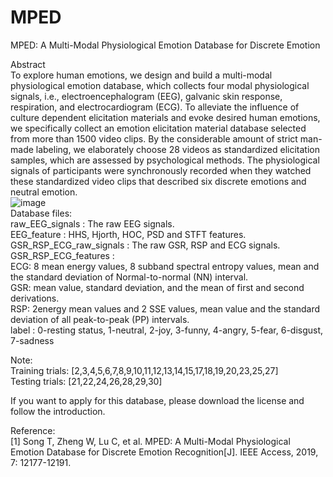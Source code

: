 # MPED
MPED: A Multi-Modal Physiological Emotion Database for Discrete Emotion

Abstract  
To explore human emotions, we design and build a multi-modal physiological emotion database, which collects four modal physiological signals, i.e., electroencephalogram (EEG), galvanic skin response, respiration, and electrocardiogram (ECG). To alleviate the influence of culture dependent elicitation materials and evoke desired human emotions, we specifically collect an emotion elicitation material database selected from more than 1500 video clips. By the considerable amount of strict man-made labeling, we elaborately choose 28 videos as standardized elicitation samples, which are assessed by psychological methods. The physiological signals of participants were synchronously recorded when they watched these standardized video clips that described six discrete emotions and neutral emotion.  
![image](https://github.com/Tengfei000/MPED/blob/datatset/MPED.jpg)  
Database files:  
raw_EEG_signals : The raw EEG signals.  
EEG_feature : HHS, Hjorth, HOC, PSD and STFT features.  
GSR_RSP_ECG_raw_signals : The raw GSR, RSP and ECG signals.  
GSR_RSP_ECG_features :   
ECG: 8 mean energy values, 8 subband spectral entropy values, mean and the standard deviation of Normal-to-normal (NN) interval.  
GSR: mean value, standard deviation, and the mean of first and second derivations.  
RSP:  2energy mean values and 2 SSE values, mean value and the standard deviation of all peak-to-peak (PP) intervals.  
label : 0-resting status, 1-neutral, 2-joy, 3-funny, 4-angry, 5-fear, 6-disgust, 7-sadness  

Note:  
Training trials: [2,3,4,5,6,7,8,9,10,11,12,13,14,15,17,18,19,20,23,25,27]  
Testing trials: [21,22,24,26,28,29,30]  

If you want to apply for this database, please download the license and follow the introduction.  

Reference:  
[1] Song T, Zheng W, Lu C, et al. MPED: A Multi-Modal Physiological Emotion Database for Discrete Emotion Recognition[J]. IEEE Access, 2019, 7: 12177-12191. 
